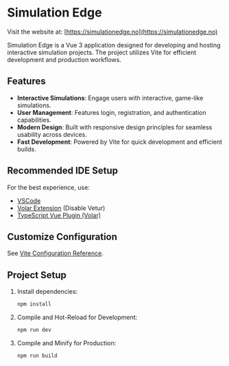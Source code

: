 # Simulation Edge

Visit the website at: [https://simulationedge.no](https://simulationedge.no)

Simulation Edge is a Vue 3 application designed for developing and hosting interactive simulation projects. The project utilizes Vite for efficient development and production workflows.

## Features

- **Interactive Simulations**: Engage users with interactive, game-like simulations.
- **User Management**: Features login, registration, and authentication capabilities.
- **Modern Design**: Built with responsive design principles for seamless usability across devices.
- **Fast Development**: Powered by Vite for quick development and efficient builds.

## Recommended IDE Setup

For the best experience, use:

- [VSCode](https://code.visualstudio.com/)
- [Volar Extension](https://marketplace.visualstudio.com/items?itemName=Vue.volar) (Disable Vetur)
- [TypeScript Vue Plugin (Volar)](https://marketplace.visualstudio.com/items?itemName=Vue.vscode-typescript-vue-plugin)

## Customize Configuration

See [Vite Configuration Reference](https://vitejs.dev/config/).

## Project Setup

1. Install dependencies:

   ```sh
   npm install
   ```

2. Compile and Hot-Reload for Development:

   ```sh
   npm run dev
   ```

3. Compile and Minify for Production:

   ```sh
   npm run build
   ```
